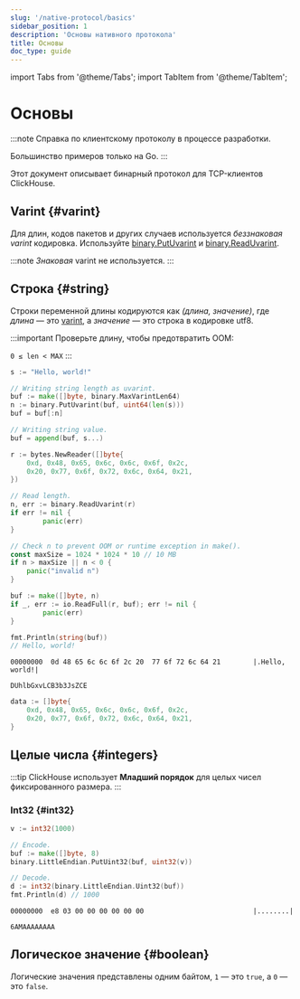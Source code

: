 ```yaml
---
slug: '/native-protocol/basics'
sidebar_position: 1
description: 'Основы нативного протокола'
title: Основы
doc_type: guide
---
```

import Tabs from '@theme/Tabs';
import TabItem from '@theme/TabItem';


# Основы

:::note
Справка по клиентскому протоколу в процессе разработки.

Большинство примеров только на Go.
:::

Этот документ описывает бинарный протокол для TCP-клиентов ClickHouse.

## Varint {#varint}

Для длин, кодов пакетов и других случаев используется *беззнаковая varint* кодировка.
Используйте [binary.PutUvarint](https://pkg.go.dev/encoding/binary#PutUvarint) и [binary.ReadUvarint](https://pkg.go.dev/encoding/binary#ReadUvarint).

:::note
*Знаковая* varint не используется.
:::

## Строка {#string}

Строки переменной длины кодируются как *(длина, значение)*, где *длина* — это [varint](#varint), а *значение* — это строка в кодировке utf8.

:::important
Проверьте длину, чтобы предотвратить OOM:

`0 ≤ len < MAX`
:::

<Tabs>
<TabItem value="encode" label="Кодировать">

```go
s := "Hello, world!"

// Writing string length as uvarint.
buf := make([]byte, binary.MaxVarintLen64)
n := binary.PutUvarint(buf, uint64(len(s)))
buf = buf[:n]

// Writing string value.
buf = append(buf, s...)
```

</TabItem>
<TabItem value="decode" label="Декодировать">

```go
r := bytes.NewReader([]byte{
    0xd, 0x48, 0x65, 0x6c, 0x6c, 0x6f, 0x2c,
    0x20, 0x77, 0x6f, 0x72, 0x6c, 0x64, 0x21,
})

// Read length.
n, err := binary.ReadUvarint(r)
if err != nil {
        panic(err)
}

// Check n to prevent OOM or runtime exception in make().
const maxSize = 1024 * 1024 * 10 // 10 MB
if n > maxSize || n < 0 {
    panic("invalid n")
}

buf := make([]byte, n)
if _, err := io.ReadFull(r, buf); err != nil {
        panic(err)
}

fmt.Println(string(buf))
// Hello, world!
```

</TabItem>
</Tabs>

<Tabs>
<TabItem value="hexdump" label="Hex дамп">

```hexdump
00000000  0d 48 65 6c 6c 6f 2c 20  77 6f 72 6c 64 21        |.Hello, world!|
```

</TabItem>
<TabItem value="base64" label="Base64">

```text
DUhlbGxvLCB3b3JsZCE
```

</TabItem>
<TabItem value="go" label="Go">

```go
data := []byte{
    0xd, 0x48, 0x65, 0x6c, 0x6c, 0x6f, 0x2c,
    0x20, 0x77, 0x6f, 0x72, 0x6c, 0x64, 0x21,
}
```

</TabItem>
</Tabs>

## Целые числа {#integers}

:::tip
ClickHouse использует **Младший порядок** для целых чисел фиксированного размера.
:::

### Int32 {#int32}
```go
v := int32(1000)

// Encode.
buf := make([]byte, 8)
binary.LittleEndian.PutUint32(buf, uint32(v))

// Decode.
d := int32(binary.LittleEndian.Uint32(buf))
fmt.Println(d) // 1000
```

<Tabs>
<TabItem value="hexdump" label="Hex дамп">

```hexdump
00000000  e8 03 00 00 00 00 00 00                           |........|
```

</TabItem>
<TabItem value="base64" label="Base64">

```text
6AMAAAAAAAA
```

</TabItem>
</Tabs>

## Логическое значение {#boolean}

Логические значения представлены одним байтом, `1` — это `true`, а `0` — это `false`.